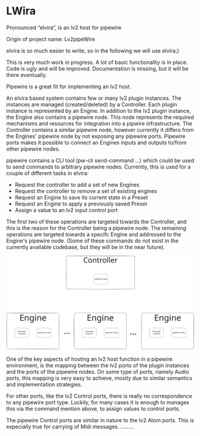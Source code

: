 # LWira
Pronounced “elvira”, is an lv2 host for pipewire

Origin of project name: Lv2pipeWire

elvira is so much easier to write, so in the following we will use elvira;)

This is very much work in progress. A lot of basic functionality is in place. Code is ugly and will be improved. Documentation is missing, but it will be there eventually.

Pipewire is a great fit for implementing an lv2 host.

An elvira based system contains few or many lv2 plugin instances. The instances are managed (created/deleted) by a Controller. Each plugin instance is represented by an Engine. In addition to the lv2 plugin instance, the Engine also contains a pipewire node. This node represents the required mechanisms and resources for integration into a pipwire infrastructure. The Controller contains a similar pipewire node, however currently it differs from the Engines' pipewire node by not exposing any pipewire ports. Pipewire ports makes it possible to connect an Engines inputs and outputs to/from other pipewire nodes. 

pipewire contains a CLI tool (pw-cli send-command ...) which could be used to send commands to arbitrary pipewire nodes. Currently, this is used for a couple of different tasks in elvira:
* Request the controller to add a set of new Engines
* Request the controller to remove a set of existing engines
* Request an Engine to save its current state in a Preset
* Request an Engine to apply a previously saved Preset
* Assign a value to an lv2 input control port

The first two of these operations are targeted towards the Controller, and this is the reason for the Controller being a pipewire node. The remaining operations are targeted towards a specifc Engine and addressed to the Engine's pipewire node. (Some of these commands do not exist in the currently available codebase, but they will be in the near future).

<img src="./elvira.svg">

One of the key aspects of hosting an lv2 host function in a pipewire environment, is the mapping between the lv2 ports of the plugin instances and the ports of the pipewire nodes. On some type of ports, namely Audio ports, this mapping is very easy to achieve, mostly due to similar semantics and implementation strategies. 

For other ports, like the lv2 Control ports, there is really no correspondence to any pipewire port type. Luckily, for many cases it is enough to manages this via the command mention above, to assign values to control ports.

The pipewire Control ports are similar in nature to the lv2 Atom ports. This is especially true for carrying of Midi messages. .........
